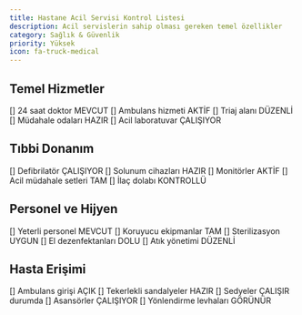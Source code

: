 ```yaml
---
title: Hastane Acil Servisi Kontrol Listesi
description: Acil servislerin sahip olması gereken temel özellikler
category: Sağlık & Güvenlik
priority: Yüksek
icon: fa-truck-medical
---
```


## Temel Hizmetler

[] 24 saat doktor MEVCUT
[] Ambulans hizmeti AKTİF
[] Triaj alanı DÜZENLİ
[] Müdahale odaları HAZIR
[] Acil laboratuvar ÇALIŞIYOR

## Tıbbi Donanım

[] Defibrilatör ÇALIŞIYOR
[] Solunum cihazları HAZIR
[] Monitörler AKTİF
[] Acil müdahale setleri TAM
[] İlaç dolabı KONTROLLÜ

## Personel ve Hijyen

[] Yeterli personel MEVCUT
[] Koruyucu ekipmanlar TAM
[] Sterilizasyon UYGUN
[] El dezenfektanları DOLU
[] Atık yönetimi DÜZENLİ

## Hasta Erişimi

[] Ambulans girişi AÇIK
[] Tekerlekli sandalyeler HAZIR
[] Sedyeler ÇALIŞIR durumda
[] Asansörler ÇALIŞIYOR
[] Yönlendirme levhaları GÖRÜNÜR
